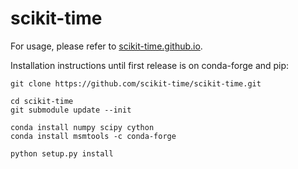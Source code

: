 scikit-time
===========
For usage, please refer to [scikit-time.github.io](https://scikit-time.github.io/).

Installation instructions until first release is on conda-forge and pip:

```
git clone https://github.com/scikit-time/scikit-time.git

cd scikit-time
git submodule update --init

conda install numpy scipy cython
conda install msmtools -c conda-forge

python setup.py install
```
